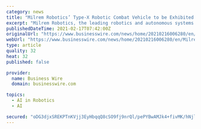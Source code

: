 ```yaml
---
category: news
title: "Milrem Robotics’ Type-X Robotic Combat Vehicle to be Exhibited at IDEX 2021"
excerpt: "Milrem Robotics, the leading robotics and autonomous systems developer, will exhibit their Type-X Robotic Combat Vehicle at IDEX2021."
publishedDateTime: 2021-02-17T07:42:00Z
originalUrl: "https://www.businesswire.com/news/home/20210216006280/en/Milrem-Robotics’-Type-X-Robotic-Combat-Vehicle-to-be-Exhibited-at-IDEX-2021"
webUrl: "https://www.businesswire.com/news/home/20210216006280/en/Milrem-Robotics’-Type-X-Robotic-Combat-Vehicle-to-be-Exhibited-at-IDEX-2021"
type: article
quality: 32
heat: 32
published: false

provider:
  name: Business Wire
  domain: businesswire.com

topics:
  - AI in Robotics
  - AI

secured: "oDG3djxSREKPTnKVjj3EyHbqqQ8cSO9fj9nrQl/pePYBwAMJk4+fivMK/hNjlh/wnLW7PEywJSiT5V5kSYaEXrct2KbJ9iopCPNXH9yR00jzdm603f26IOeTRUyqk0XlMZHFp9cBltm7ApsBBhqFU3TqM0bvGhQfLuoxKVkvqHa7/eSkmqv+J8a4gwLLLHh7gnAic0xDcwj0wDHfwJSFuxe12NoavL3IOtPyzREEFWEBM4nCuHzpSvXHHFXTVO9xxyKIFB3bSE1GRMU6upY1el4XgzcBjQ7JEHL6uc+4an1y2oaO6eOw9HbFpBupvMxpDUu+kKlaRyyMPW8IKmhliherkEWPET+7nK5JUyB7ZLg=;4wmBkzL3xat14X9Uwyikew=="
---
```


